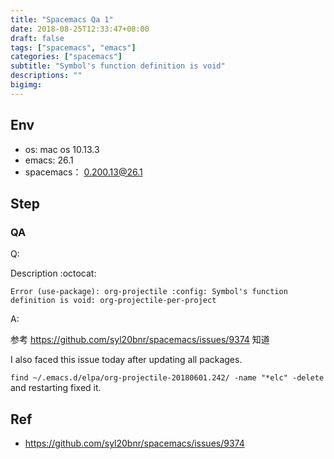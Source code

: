 ```yaml
---
title: "Spacemacs Qa 1"
date: 2018-08-25T12:33:47+08:00
draft: false
tags: ["spacemacs", "emacs"]
categories: ["spacemacs"]
subtitle: "Symbol's function definition is void"
descriptions: ""
bigimg:
---
```


## Env

- os: mac os 10.13.3
- emacs: 26.1
- spacemacs： 0.200.13@26.1

## Step

### QA

Q:

Description :octocat:
```
Error (use-package): org-projectile :config: Symbol's function definition is void: org-projectile-per-project
```

A:

参考 https://github.com/syl20bnr/spacemacs/issues/9374 知道

I also faced this issue today after updating all packages.

`find ~/.emacs.d/elpa/org-projectile-20180601.242/ -name "*elc" -delete` and restarting fixed it.


## Ref

- https://github.com/syl20bnr/spacemacs/issues/9374